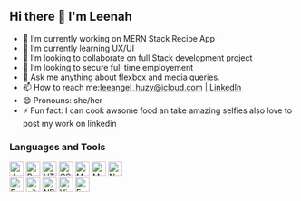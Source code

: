 ## Hi there 👋 I'm Leenah



- 🔭 I’m currently working on MERN Stack Recipe App
- 🌱 I’m currently learning UX/UI
- 👯 I’m looking to collaborate on full Stack development project
- 🤔 I’m looking to secure full time employement
- 💬 Ask me anything about flexbox and media queries.
- 📫 How to reach me:leeangel_huzy@icloud.com | [LinkedIn](https://www.linkedin.com/in/leenah-iqbal// "Leenah on LinkedIn")
- 😄 Pronouns: she/her 
- ⚡ Fun fact: I can cook awsome food an take amazing selfies also love to post my work on linkedin


### Languages and Tools

<p>
  <img src="https://img.shields.io/badge/JavaScript-0C1116?logo=javascript&logoColor=F7DF1E" alt="JavaScript logo" title="JavaScript" height="25" />
  <img src="https://img.shields.io/badge/React-0C1116?logo=react&logoColor=61DAFB" alt="React logo" title="React" height="25" />
  <img src="https://img.shields.io/badge/HTML5-0C1116?logo=html5&logoColor=E34F26" alt="HTML5 logo" title="HTML5" height="25" />
  <img src="https://img.shields.io/badge/CSS3-0C1116?logo=css3&logoColor=1572B6" alt="CSS3 logo" title="CSS3" height="25" />
  <img src="https://img.shields.io/badge/MongoDB-0C1116?logo=mongodb&logoColor=47A248" alt="MongoDB logo" title="MongoDB" height="25" />
  <img src="https://img.shields.io/badge/MySQL-0C1116?logo=mysql&logoColor=00758F" alt="MySQL logo" title="MySQL" height="25" />
  <img src="https://img.shields.io/badge/Node.js-0C1116?logo=node.js&logoColor=339933" alt="Node.js logo" title="Node.js" height="25" />
   <br>
  <img src="https://img.shields.io/badge/Express-0C1116?logo=express&logoColor=FFFFFF" alt="Express.js logo" title="Express.js" height="25" />
  <img src="https://img.shields.io/badge/git-0C1116?logo=git&logoColor=F05032" alt="git logo" title="git" height="25" />
  <img src="https://img.shields.io/badge/NPM-0C1116?logo=npm&logoColor=F7DF1E" alt="NPM logo" title="NPM" height="25" />
  <img src="https://img.shields.io/badge/VS%20Code-0C1116?logo=visual-studio-code&logoColor=007ACC" alt="Visual Studio Code logo" title="Visual Studio Code" height="25" />
  <img src="https://img.shields.io/badge/figma-0C1116?logo=express&logoColor=FFFFFF" alt="Express.js logo" title="Figma" height="25" />
  
  
  </p>


<!-- <p align=center>
  <div align=center>
    <a href="https://github.com/leenahiq/github-readme-streak-stats" title="Go to Source">
      <img align="left" width=390 src="https://github-readme-streak-stats.herokuapp.com/?user=leenahiq
&theme=react&border=0C1116&hide_border=true&background=0C1116&currStreakNum=58A6FF&sideNums=58A6FF&fire=58A6FF&ring=58A6FF&currStreakLabel=58A6FF&sideLabels=58A6FF&dates=C9D1D9" alt="Leenah Iqbal" />
    </a>
    <a href="https://github.com/leenahiq/github-readme-stats" title="Go to Source">
      <img align="right" width=390 src="https://github-readme-stats.vercel.app/api?username=leenahiq
&show_icons=true&theme=react&border=0C1116&hide_border=true&bg_color=0C1116&text_color=C9D1D9&title_color=58A6FF&icon_color=58A6FF" />
    </a>
  </div>
</p>

 -->

